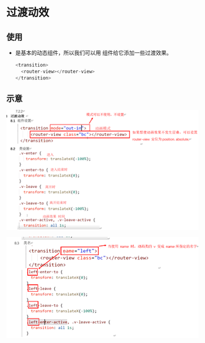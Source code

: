 # 过渡动效

## 使用

  - 是基本的动态组件，所以我们可以用 组件给它添加一些过渡效果。

    ```javascript
    <transition>
      <router-view></router-view>
    </transition>
    ```

## 示意

![](image/1_g7pIr9MW3B.png)

![](image/2_fftOWT4zyk.png)
